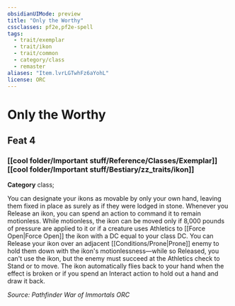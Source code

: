 ```yaml
---
obsidianUIMode: preview
title: "Only the Worthy"
cssclasses: pf2e,pf2e-spell
tags:
  - trait/exemplar
  - trait/ikon
  - trait/common
  - category/class
  - remaster
aliases: "Item.lvrLGTwhFz6aYohL"
license: ORC
---
```

# Only the Worthy
## Feat 4
### [[cool folder/Important stuff/Reference/Classes/Exemplar]][[cool folder/Important stuff/Bestiary/zz_traits/ikon]]

**Category** class; 




You can designate your ikons as movable by only your own hand, leaving them fixed in place as surely as if they were lodged in stone. Whenever you Release an ikon, you can spend an action to command it to remain motionless. While motionless, the ikon can be moved only if 8,000 pounds of pressure are applied to it or if a creature uses Athletics to [[Force Open|Force Open]] the ikon with a DC equal to your class DC. You can Release your ikon over an adjacent [[Conditions/Prone|Prone]] enemy to hold them down with the ikon's motionlessness—while so Released, you can't use the ikon, but the enemy must succeed at the Athletics check to Stand or to move. The ikon automatically flies back to your hand when the effect is broken or if you spend an Interact action to hold out a hand and draw it back.

*Source: Pathfinder War of Immortals*
*ORC*